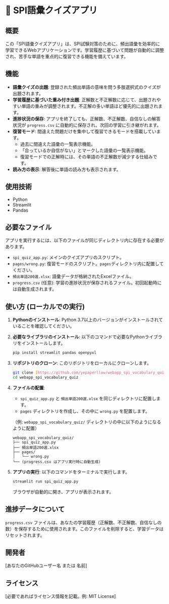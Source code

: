 # 📝 SPI語彙クイズアプリ

## 概要
この「SPI語彙クイズアプリ」は、SPI試験対策のために、頻出語彙を効率的に学習できるWebアプリケーションです。学習履歴に基づいて問題が自動的に調整され、苦手な単語を重点的に復習できる機能を備えています。

## 機能
* **語彙クイズの出題**: 登録された頻出単語の意味を問う多肢選択式のクイズが出題されます。
* **学習履歴に基づいた重み付き出題**: 正解数と不正解数に応じて、出題されやすい単語の重みが調整されます。不正解の多い単語ほど優先的に出題されます。
* **進捗状況の保存**: アプリを終了しても、正解数、不正解数、自信なしの解答状況が `progress.csv` に自動的に保存され、次回の学習に引き継がれます。
* **復習モード**: 間違えた問題だけを集中して復習できるモードを搭載しています。
    * 過去に間違えた語彙の一覧表示機能。
    * 「合っているか自信がない」とマークした語彙の一覧表示機能。
    * 復習モードでの正解時には、その単語の不正解数が減少する仕組みです。
* **読み方の表示**: 解答後に単語の読み方も表示されます。

## 使用技術
* Python
* Streamlit
* Pandas

## 必要なファイル
アプリを実行するには、以下のファイルが同じディレクトリ内に存在する必要があります。
* `spi_quiz_app.py`: メインのクイズアプリのスクリプト。
* `pages/wrong.py`: 復習モードのスクリプト。`pages`ディレクトリ内に配置してください。
* `頻出単語200選.xlsx`: 語彙データが格納されたExcelファイル。
* `progress.csv` (任意): 学習の進捗状況が保存されるファイル。初回起動時には自動生成されます。

## 使い方 (ローカルでの実行)

1.  **Pythonのインストール**:
    Python 3.7以上のバージョンがインストールされていることを確認してください。

2.  **必要なライブラリのインストール**:
    以下のコマンドで必要なPythonライブラリをインストールします。
    ```bash
    pip install streamlit pandas openpyxl
    ```

3.  **リポジトリのクローン**:
    このリポジトリをローカルにクローンします。
    ```bash
    git clone [https://github.com/yepaperllow/webapp_spi_vocabulary_quiz.git](https://github.com/yepaperllow/webapp_spi_vocabulary_quiz.git)
    cd webapp_spi_vocabulary_quiz
    ```

4.  **ファイルの配置**:
    * `spi_quiz_app.py` と `頻出単語200選.xlsx` を同じディレクトリに配置します。
    * `pages` ディレクトリを作成し、その中に `wrong.py` を配置します。

    （例: `webapp_spi_vocabulary_quiz/` ディレクトリの中に以下のようになるように配置）
    ```
    webapp_spi_vocabulary_quiz/
    ├── spi_quiz_app.py
    ├── 頻出単語200選.xlsx
    ├── pages/
    │   └── wrong.py
    └── (progress.csv はアプリ実行時に自動生成)
    ```

5.  **アプリの実行**:
    以下のコマンドをターミナルで実行します。
    ```bash
    streamlit run spi_quiz_app.py
    ```
    ブラウザが自動的に開き、アプリが表示されます。

## 進捗データについて
`progress.csv` ファイルは、あなたの学習履歴（正解数、不正解数、自信なしの数）を保存するために使用されます。このファイルを削除すると、学習データはリセットされます。

## 開発者
[あなたのGitHubユーザー名 または 名前]

## ライセンス
[必要であればライセンス情報を記載。例: MIT License]